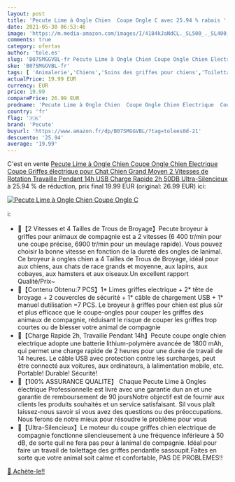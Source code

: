 ```yaml
---
layout: post
title: 'Pecute Lime à Ongle Chien  Coupe Ongle C avec 25.94 % rabais '
date: 2021-05-30 06:53:46
image: 'https://m.media-amazon.com/images/I/4184kJaNdCL._SL500_._SL400_.jpg'
comments: true
category: ofertas
author: 'tole.es'
slug: 'B07SMGGVBL-fr Pecute Lime à Ongle Chien Coupe Ongle Chien Electrique...'
sku: 'B07SMGGVBL-fr'
tags: [ 'Animalerie','Chiens','Soins des griffes pour chiens','Toilettage du chien','pecute', ]
actualPrice: 19.99 EUR
currency: EUR
price: 19.99
comparePrice: 26.99 EUR
prodname: 'Pecute Lime à Ongle Chien  Coupe Ongle Chien Electrique  Coupe Griffes électrique pour Chat Chien Grand Moyen  2 Vitesses de Rotation Travaille Pendant 14h USB Charge Rapide 2h  50DB Ultra-Silencieux'
country: 'fr'
flag: '🇫🇷'
brand: 'Pecute'
buyurl: 'https://www.amazon.fr/dp/B07SMGGVBL/?tag=tolees0d-21'
descuento: '25.94'
average: '19.99'
---
```


C'est en vente [Pecute Lime à Ongle Chien  Coupe Ongle Chien Electrique  Coupe Griffes électrique pour Chat Chien Grand Moyen  2 Vitesses de Rotation Travaille Pendant 14h USB Charge Rapide 2h  50DB Ultra-Silencieux](https://www.amazon.fr/dp/B07SMGGVBL/?tag=tolees0d-21)  à  25.94 % de réduction, prix final  19.99 EUR (original: 26.99 EUR) ici:

[![Pecute Lime à Ongle Chien  Coupe Ongle C](https://m.media-amazon.com/images/I/4184kJaNdCL._SL500_._SL400_.jpg)](https://www.amazon.fr/dp/B07SMGGVBL/?tag=tolees0d-21)

ℹ️:

- 🐾【2 Vitesses et 4 Tailles de Trous de Broyage】Pecute broyeur à griffes pour animaux de compagnie est a 2 vitesses (6 400 tr/min pour une coupe précise, 6900 tr/min pour un meulage rapide). Vous pouvez choisir la bonne vitesse en fonction de la dureté des ongles de lanimal. Ce broyeur à ongles chien a 4 Tailles de Trous de Broyage, idéal pour aux chiens, aux chats de race grands et moyenne, aux lapins, aux cobayes, aux hamsters et aux oiseaux.Un excellent rapport Qualité/Prix~
- 🐾【Contenu Obtenu:7 PCS】1* Limes griffes electrique + 2* tête de broyage + 2 couvercles de sécurité + 1* câble de chargement USB + 1* manuel dutilisation =7 PCS. Le broyeur à griffes pour chien est plus sûr et plus efficace que le coupe-ongles pour couper les griffes des animaux de compagnie, réduisant le risque de couper les griffes trop courtes ou de blesser votre animal de compagnie
- 🐾【Charge Rapide 2h, Travaille Pendant 14h】Pecute coupe ongle chien electrique adopte une batterie lithium-polymère avancée de 1800 mAh, qui permet une charge rapide de 2 heures pour une durée de travail de 14 heures. Le câble USB avec protection contre les surcharges, peut être connecté aux voitures, aux ordinateurs, à lalimentation mobile, etc. Portable! Durable! Sécurité!
- 🐾【100% ASSURANCE QUALITE】 Chaque Pecute Lime à Ongles électrique Professionnelle est livré avec une garantie dun an et une garantie de remboursement de 90 joursNotre objectif est de fournir aux clients les produits souhaités et un service satisfaisant. Sil vous plaît laissez-nous savoir si vous avez des questions ou des préoccupations. Nous ferons de notre mieux pour résoudre le problème pour vous
- 🐾【Ultra-Silencieux】Le moteur du coupe griffes chien electrique de compagnie fonctionne silencieusement à une fréquence inférieure à 50 dB, de sorte quil ne fera pas peur à lanimal de compagnie. Idéal pour faire un travail de toilettage des griffes pendantle sassoupit.Faites en sorte que votre animal soit calme et confortable, PAS DE PROBLÈMES!!

[🛒 Achète-le!!](https://www.amazon.fr/dp/B07SMGGVBL/?tag=tolees0d-21)
